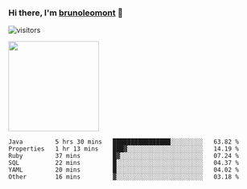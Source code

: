 ### Hi there, I'm [brunoleomont](https://www.linkedin.com/in/brunoleomont/) 👋

![visitors](https://visitor-badge.glitch.me/badge?page_id=page.id)

<img height="180em" src="https://github-readme-stats.vercel.app/api?username=brunoleomont&show_icons=true&hide_border=true&&count_private=true&include_all_commits=true" />

<!--START_SECTION:waka-->

```text
Java         5 hrs 30 mins   ████████████████░░░░░░░░░   63.82 %
Properties   1 hr 13 mins    ███▓░░░░░░░░░░░░░░░░░░░░░   14.19 %
Ruby         37 mins         █▓░░░░░░░░░░░░░░░░░░░░░░░   07.24 %
SQL          22 mins         █░░░░░░░░░░░░░░░░░░░░░░░░   04.37 %
YAML         20 mins         █░░░░░░░░░░░░░░░░░░░░░░░░   04.02 %
Other        16 mins         ▓░░░░░░░░░░░░░░░░░░░░░░░░   03.18 %
```

<!--END_SECTION:waka-->

<!--
**brunoleomont/brunoleomont** is a ✨ _special_ ✨ repository because its `README.md` (this file) appears on your GitHub profile.

Here are some ideas to get you started:

- 🔭 I’m currently working on ...
- 🌱 I’m currently learning ...
- 👯 I’m looking to collaborate on ...
- 🤔 I’m looking for help with ...
- 💬 Ask me about ...
- 📫 How to reach me: ...
- 😄 Pronouns: ...
- ⚡ Fun fact: ...
-->
